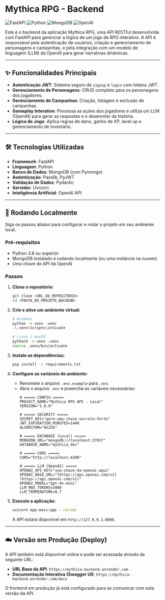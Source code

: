 # Mythica RPG - Backend

![FastAPI](https://img.shields.io/badge/FastAPI-009688?style=for-the-badge&logo=fastapi&logoColor=white)
![Python](https://img.shields.io/badge/Python-3776AB?style=for-the-badge&logo=python&logoColor=white)
![MongoDB](https://img.shields.io/badge/MongoDB-47A248?style=for-the-badge&logo=mongodb&logoColor=white)
![OpenAI](https://img.shields.io/badge/OpenAI-412991?style=for-the-badge&logo=openai&logoColor=white)

Este é o backend da aplicação Mythica RPG, uma API RESTful desenvolvida com FastAPI para gerenciar a lógica de um jogo de RPG interativo. A API é responsável pela autenticação de usuários, criação e gerenciamento de personagens e campanhas, e pela integração com um modelo de linguagem (LLM) da OpenAI para gerar narrativas dinâmicas.

---

## ✨ Funcionalidades Principais

* **Autenticação JWT**: Sistema seguro de `signup` e `login` com tokens JWT.
* **Gerenciamento de Personagens**: CRUD completo para os personagens dos jogadores.
* **Gerenciamento de Campanhas**: Criação, listagem e exclusão de campanhas.
* **Gameplay Interativo**: Processa as ações dos jogadores e utiliza um LLM (OpenAI) para gerar as respostas e o desenrolar da história.
* **Lógica de Jogo**: Aplica regras de dano, ganho de XP, level up e gerenciamento de inventário.

---

## 🛠️ Tecnologias Utilizadas

* **Framework**: FastAPI
* **Linguagem**: Python
* **Banco de Dados**: MongoDB (com Pymongo)
* **Autenticação**: Passlib, PyJWT
* **Validação de Dados**: Pydantic
* **Servidor**: Uvicorn
* **Inteligência Artificial**: OpenAI API

---

## 🚀 Rodando Localmente

Siga os passos abaixo para configurar e rodar o projeto em seu ambiente local.

### Pré-requisitos

* Python 3.8 ou superior
* MongoDB instalado e rodando localmente (ou uma instância na nuvem)
* Uma chave de API da OpenAI

### Passos

1.  **Clone o repositório:**
    ```bash
    git clone <URL_DO_REPOSITORIO>
    cd <PASTA_DO_PROJETO_BACKEND>
    ```

2.  **Crie e ative um ambiente virtual:**
    ```bash
    # Windows
    python -m venv .venv
    .\.venv\Scripts\activate

    # Linux / macOS
    python3 -m venv .venv
    source .venv/bin/activate
    ```

3.  **Instale as dependências:**
    ```bash
    pip install -r requirements.txt
    ```

4.  **Configure as variáveis de ambiente:**
    * Renomeie o arquivo `.env.example` para `.env`.
    * Abra o arquivo `.env` e preencha as variáveis necessárias:
        ```env
        # ===== CONFIG =====
        PROJECT_NAME="Mythica RPG API - Local"
        VERSION="1.0.0"

        # ===== SECURITY =====
        SECRET_KEY="gere-uma-chave-secreta-forte"
        JWT_EXPIRATION_MINUTES=1440
        ALGORITHM="HS256"

        # ===== DATABASE (Local) =====
        MONGODB_URL="mongodb://localhost:27017"
        DATABASE_NAME="mythica_dev"

        # ===== CORS =====
        CORS="http://localhost:4200"

        # ===== LLM (OpenAI) =====
        OPENAI_API_KEY="sua-chave-da-openai-aqui"
        OPENAI_BASE_URL="[https://api.openai.com/v1](https://api.openai.com/v1)"
        OPENAI_MODEL="gpt-4o-mini"
        LLM_MAX_TOKENS=2000
        LLM_TEMPERATURE=0.7
        ```

5.  **Execute a aplicação:**
    ```bash
    uvicorn app.main:app --reload
    ```
    A API estará disponível em `http://127.0.0.1:8000`.

---

## ☁️ Versão em Produção (Deploy)

A API também está disponível online e pode ser acessada através da seguinte URL:

* **URL Base da API**: `https://mythica-backend.onrender.com`
* **Documentação Interativa (Swagger UI)**: `https://mythica-backend.onrender.com/docs`

O frontend em produção já está configurado para se comunicar com esta versão da API.
